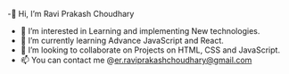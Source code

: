-👋 Hi, I’m Ravi Prakash Choudhary
- 👀 I’m interested in Learning and implementing New technologies.
- 🌱 I’m currently learning Advance JavaScript and React.
- 💞️ I’m looking to collaborate on Projects on HTML, CSS and JavaScript.
- 📫 You can contact me @er.raviprakashchoudhary@gmail.com


<!---
RaviPrakashChoudhary/RaviPrakashChoudhary is a ✨ special ✨ repository because its `README.md` (this file) appears on your GitHub profile.
You can click the Preview link to take a look at your changes.
--->

